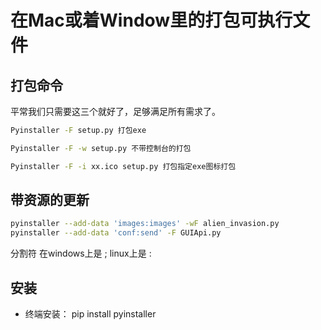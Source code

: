 # 在Mac或着Window里的打包可执行文件

## 打包命令

平常我们只需要这三个就好了，足够满足所有需求了。

```bash
Pyinstaller -F setup.py 打包exe

Pyinstaller -F -w setup.py 不带控制台的打包

Pyinstaller -F -i xx.ico setup.py 打包指定exe图标打包
```

## 带资源的更新

```bash
pyinstaller --add-data 'images:images' -wF alien_invasion.py
pyinstaller --add-data 'conf:send' -F GUIApi.py
```
分割符 在windows上是 ; linux上是 :
## 安装

- 终端安装： pip install pyinstaller
